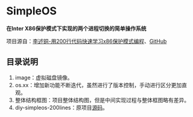 # SimpleOS

**在Inter X86保护模式下实现的两个进程切换的简单操作系统**

项目源自：[李述铜-用200行代码快速学习x86保护模式编程](https://app7ulykyut1996.pc.xiaoe-tech.com/p/t_pc/course_pc_detail/column/p_63a65325e4b06159f72462ea?product_id=p_63a65325e4b06159f72462ea)、[GitHub](https://github.com/lishutong1024/diy-200lines-os)

## 目录说明

1. image：虚拟磁盘镜像。
2. os.xx：增加新功能不断迭代，虽然进行了版本控制，手动进行区分更加直观。
3. 整体结构框图：项目整体结构图，但是中间实现过程与整体框图略有差异。
4. diy-simpleos-200lines：原项目[源码](https://github.com/lishutong1024/diy-200lines-os)。
